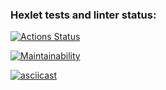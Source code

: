### Hexlet tests and linter status:

[![Actions Status](https://github.com/Darkerus/js-starter-project-44/workflows/hexlet-check/badge.svg)](https://github.com/Darkerus/js-starter-project-44/actions)

[![Maintainability](https://api.codeclimate.com/v1/badges/6db9fc2749f87e979922/maintainability)](https://codeclimate.com/github/Darkerus/js-starter-project-44/maintainability)

[![asciicast](https://asciinema.org/a/8odqxxdACEyVXxDjDIS0k0gDb.svg)](https://asciinema.org/a/8odqxxdACEyVXxDjDIS0k0gDb)
